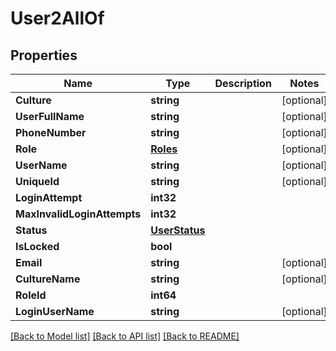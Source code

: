 # User2AllOf

## Properties

Name | Type | Description | Notes
------------ | ------------- | ------------- | -------------
**Culture** | **string** |  | [optional] 
**UserFullName** | **string** |  | [optional] 
**PhoneNumber** | **string** |  | [optional] 
**Role** | [**Roles**](Roles.md) |  | [optional] 
**UserName** | **string** |  | [optional] 
**UniqueId** | **string** |  | [optional] 
**LoginAttempt** | **int32** |  | 
**MaxInvalidLoginAttempts** | **int32** |  | 
**Status** | [**UserStatus**](UserStatus.md) |  | 
**IsLocked** | **bool** |  | 
**Email** | **string** |  | [optional] 
**CultureName** | **string** |  | [optional] 
**RoleId** | **int64** |  | 
**LoginUserName** | **string** |  | [optional] 

[[Back to Model list]](../README.md#documentation-for-models) [[Back to API list]](../README.md#documentation-for-api-endpoints) [[Back to README]](../README.md)


